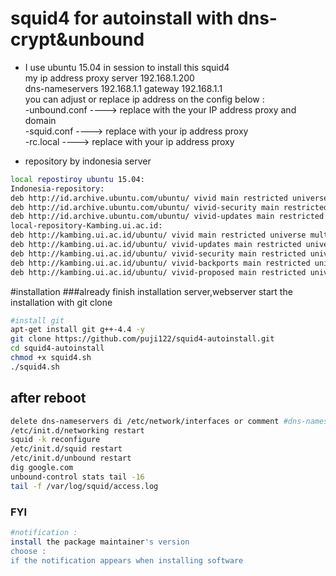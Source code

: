 # squid4 for autoinstall  with dns-crypt&unbound
* I use ubuntu 15.04 in session to install this squid4<br>
my ip address proxy server  192.168.1.200<br>
dns-nameservers 192.168.1.1 gateway 192.168.1.1<br>
you can adjust or replace  ip address on the config below :<br>
-unbound.conf ---->  replace with the your IP address proxy and domain <br>
-squid.conf ----> replace with your ip address proxy<br>
-rc.local ----> replace with your ip address proxy

* repository by indonesia server
```bash
local repostiroy ubuntu 15.04:
Indonesia-repository:
deb http://id.archive.ubuntu.com/ubuntu/ vivid main restricted universe multiverse
deb http://id.archive.ubuntu.com/ubuntu/ vivid-security main restricted universe multiverse 
deb http://id.archive.ubuntu.com/ubuntu/ vivid-updates main restricted universe multiverse
local-repository-Kambing.ui.ac.id:
deb http://kambing.ui.ac.id/ubuntu/ vivid main restricted universe multiverse
deb http://kambing.ui.ac.id/ubuntu/ vivid-updates main restricted universe multiverse
deb http://kambing.ui.ac.id/ubuntu/ vivid-security main restricted universe multiverse
deb http://kambing.ui.ac.id/ubuntu/ vivid-backports main restricted universe multiverse
deb http://kambing.ui.ac.id/ubuntu/ vivid-proposed main restricted universe multiverse
```
#installation
###already finish installation server,webserver
start the installation with git clone
```bash
#install git
apt-get install git g++-4.4 -y
git clone https://github.com/puji122/squid4-autoinstall.git
cd squid4-autoinstall
chmod +x squid4.sh
./squid4.sh
```

## after reboot 
```bash
delete dns-nameservers di /etc/network/interfaces or comment #dns-nameservers
/etc/init.d/networking restart
squid -k reconfigure
/etc/init.d/squid restart
/etc/init.d/unbound restart
dig google.com
unbound-control stats tail -16
tail -f /var/log/squid/access.log
```
### FYI
```bash
#notification :
install the package maintainer's version
choose : 
if the notification appears when installing software
```
